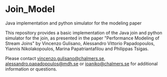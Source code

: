 # Join_Model
Java implementation and python simulator for the modeling paper

This repository provides a basic implementation of the Java join and python simulator for the join, as presented in the paper "Performance Modeling of Stream Joins" by Vincenzo Gulisano, Alessandro Vittorio Papadopoulos, Yiannis Nikolakopoulos, Marina Papatriantafilou and Philippas Tsigas.

Please contact vincenzo.gulisano@chalmers.se, alessandro.papadopoulos@mdh.se or ioaniko@chalmers.se for additional information or questions. 